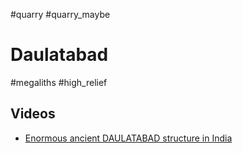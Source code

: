 #quarry #quarry_maybe

# Daulatabad
#megaliths #high_relief 

## Videos
* [Enormous ancient DAULATABAD structure in India](https://youtu.be/fSBdHvguqJc)